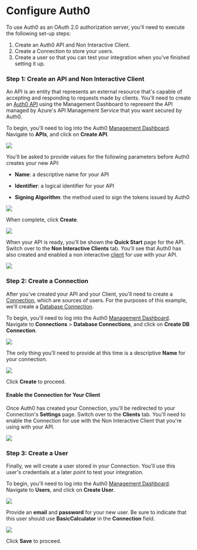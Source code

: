 # Configure Auth0

To use Auth0 as an OAuth 2.0 authorization server, you'll need to execute the following set-up steps:

1. Create an Auth0 API and Non Interactive Client.
2. Create a Connection to store your users.
3. Create a user so that you can test your integration when you've finished setting it up.

### Step 1: Create an API and Non Interactive Client

An API is an entity that represents an external resource that's capable of accepting and responding to requests made by clients. You'll need to create an [Auth0 API](/apis) using the Management Dashboard to represent the API managed by Azure's API Management Service that you want secured by Auth0.

To begin, you'll need to log into the Auth0 [Management Dashboard](${manage_url}). Navigate to **APIs**, and click on **Create API**.

![](/media/articles/integrations/azure-api-mgmt/auth0/apis.png)

You'll be asked to provide values for the following parameters before Auth0 creates your new API:

* **Name**: a descriptive name for your API

* **Identifier**: a logical identifier for your API

* **Signing Algorithm**: the method used to sign the tokens issued by Auth0

![](/media/articles/integrations/azure-api-mgmt/auth0/new-api-config.png)

When complete, click **Create**.

![](/media/articles/integrations/azure-api-mgmt/auth0/api-config.png)

When your API is ready, you'll be shown the **Quick Start** page for the API. Switch over to the **Non Interactive Clients** tab. You'll see that Auth0 has also created and enabled a non interactive [client](/clients) for use with your API.

![](/media/articles/integrations/azure-api-mgmt/auth0/api-nic.png)

### Step 2: Create a Connection

After you've created your API and your Client, you'll need to create a [Connection](https://auth0.com/docs/clients/connections), which are sources of users. For the purposes of this example, we'll create a [Database Connection](/connections/database).

To begin, you'll need to log into the Auth0 [Management Dashboard](${manage_url}). Navigate to **Connections** > **Database Connections**, and click on **Create DB Connection**.

![](/media/articles/integrations/azure-api-mgmt/auth0/db-connections.png)

The only thing you'll need to provide at this time is a descriptive **Name** for your connection.

![](/media/articles/integrations/azure-api-mgmt/auth0/new-db-connection-config.png)

Click **Create** to proceed.

#### Enable the Connection for Your Client

Once Auth0 has created your Connection, you'll be redirected to your Connection's **Settings** page. Switch over to the **Clients** tab. You'll need to enable the Connection for use with the Non Interactive Client that you're using with your API.

![](/media/articles/integrations/azure-api-mgmt/auth0/connection-client.png)

### Step 3: Create a User

Finally, we will create a user stored in your Connection. You'll use this user's credentials at a later point to test your integration.

To begin, you'll need to log into the Auth0 [Management Dashboard](${manage_url}). Navigate to **Users**, and click on **Create User**.

![](/media/articles/integrations/azure-api-mgmt/auth0/users.png)

Provide an **email** and **password** for your new user. Be sure to indicate that this user should use **BasicCalculator** in the **Connection** field.

![](/media/articles/integrations/azure-api-mgmt/auth0/create-user.png)

Click **Save** to proceed.